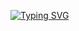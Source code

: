 [![Typing SVG](https://readme-typing-svg.herokuapp.com?font=comfortaa&color=%FFFFFF&size=25&height=40&lines=致我此生梦中情人;她何日能再次来到我的世界;月光洒在窗旁;我依稀看见这短短一年的时光;这世间;人海里;终不能相遇)](https://git.io/typing-svg)
